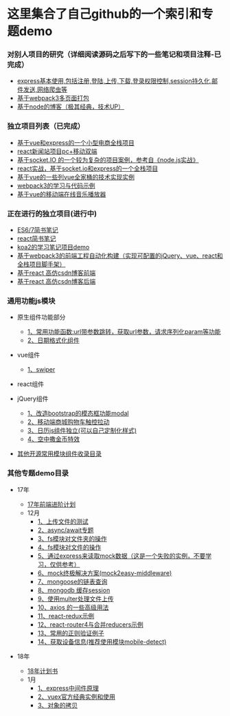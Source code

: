 # 这里集合了自己github的一个索引和专题demo

### 对别人项目的研究（详细阅读源码之后写下的一些笔记和项目注释-已完成）

- [express基本使用,包括注册,登陆,上传,下载,登录权限控制,session持久化,邮件发送,网络爬虫等](https://github.com/yanlele/express)
- [基于webpack3多页面打包](https://github.com/yanlele/webpack-dev)
- [基于node的博客（极其经典，技术UP）](https://github.com/yanlele/N-blog)

### 独立项目列表（已完成）

- [基于vue和express的一个小型电商全栈项目](https://github.com/yanlele/nodeMall)
- [react新闻站项目pc+移动双端](https://github.com/yanlele/React-News)
- [基于socket.IO 的一个较为复杂的项目案例，参考自《node.js实战》](https://github.com/yanlele/chatApplication)
- [react实战，基于socket.io和express的一个全栈项目](https://github.com/yanlele/ReactAppChatWork)
- [基于vue的一些列vue全家桶的技术实现实例](https://github.com/yanlele/vueModel)
- [webpack3的学习与代码示例](https://github.com/yanlele/webpack3Study)
- [基于vue的移动端在线音乐播放器](https://github.com/yanlele/yanle-music)

### 正在进行的独立项目(进行中)

- [ES6/7简书笔记](./book/ES6&7)
- [react简书笔记](book/react专题)
- [koa2的学习笔记项目demo](https://github.com/yanlele/koa-study)
- [基于webpack3的前端工程自动化构建（实现可配置的jQuery、vue、react和全栈项目脚手架）](https://github.com/yanlele/le-cli)
- [基于react 高仿csdn博客前端](https://github.com/yanlele/react-blog-front)
- [基于react 高仿csdn博客后端](https://github.com/yanlele/react-blog-server)

### 通用功能js模块
- 原生组件功能部分
    - [1、常用功能函数:url带参数跳转，获取url参数，请求序列化param等功能](./通用功能js模块/js/1、site/site.js)
    - [2、日期格式化组件](./通用功能js模块/js/2、日期格式化组件/dateFormat.js)
- vue组件
    - [1、swiper](./通用功能js模块/vue/1、swiper/swiper.vue)
- react组件
- jQuery组件
    - [1、改造bootstrap的模态框功能modal](./通用功能js模块/jquery/1、modal)
    - [2、移动端商城购物车触控拉动](./通用功能js模块/jquery/2、touch/touch.js)
    - [3、日历js组件独立(可以自己定制化样式)](./通用功能js模块/jquery/3、calendar/AutoDate.js)
    - [4、空中撒金币特效](./通用功能js模块/jquery/4、点击撒金币特效/canvas撒金币.html)
    
- [其他开源常用模块组件收录目录](./通用功能js模块/other)

### 其他专题demo目录

- 17年
    - [17年前端进阶计划](./book/17年前端进阶计划.md)
    - 12月
        - [1、上传文件的测试](/17年/12月/1、上传文件的测试)
        - [2、async/await专题](./17年/12月/2、async&&await)
        - [3、fs模块对文件夹的操作](./17年/12月/3、fs模块学习)
        - [4、fs模块对文件的操作](./17年/12月/4、fs对文件的操作)
        - [5、通过express来读取mock数据（这是一个失败的实例，不要学习，仅供参考）](./17年/12月/5、通过express来读取mock数据（这是一个失败的实例，不要学习，仅供参考）)
        - [6、mock终极解决方案(mock2easy-middleware)](./17年/12月/6、mock终极解决方案/server.js)
        - [7、mongoose的链表查询](./17年/12月/7、mongoose的链表查询)
        - [8、mongodb 缓存session](./17年/12月/8、mongodb缓存session)
        - [9、使用multer处理文件上传](./17年/12月/9、使用multer处理文件上传)
        - [10、axios 的一些高级用法](./17年/12月/10、axios%20的一些高级用法)
        - [11、react-redux示例](./17年/12月/11、react-redux示例)
        - [12、react-router4与合并reducers示例](./17年/12月/12、react-router4与合并reducers示例)
        - [13、常用的正则验证例子](./17年/12月/13、正则验证)
        - [14、获取设备信息(推荐使用模块mobile-detect)](./17年/12月/14、获取设备信息专题/index.js)
        
        
- 18年
    - [18年计划书]()
    - 1月
        - [1、express中间件原理](./18年/1月/express中间件的原理/express中间件原理.js)
        - [2、vuex官方经典实例和使用](./18年/1月/shopping-cart)
        - [3、对象的拷贝](./18年/1月/对象拷贝)
        
        